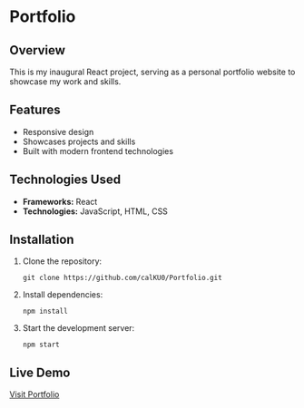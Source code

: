 # Portfolio

## Overview
This is my inaugural React project, serving as a personal portfolio website to showcase my work and skills.

## Features
- Responsive design
- Showcases projects and skills
- Built with modern frontend technologies

## Technologies Used
- **Frameworks:** React
- **Technologies:** JavaScript, HTML, CSS

## Installation
1. Clone the repository:
   ```sh1
   git clone https://github.com/calKU0/Portfolio.git
   ```
2. Install dependencies:
   ```sh1
   npm install
   ```
3. Start the development server:
   ```sh1
   npm start
   ```

## Live Demo
[Visit Portfolio](http://localhost:5173)